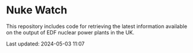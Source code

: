 # Nuke Watch

This repository includes code for retrieving the latest information available on the output of EDF nuclear power plants in the UK.

Last updated: 2024-05-03 11:07